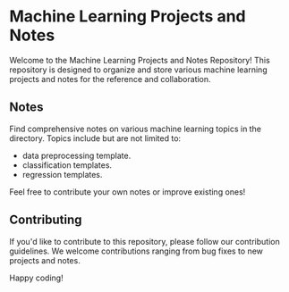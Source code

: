 # Machine Learning Projects and Notes

Welcome to the Machine Learning Projects and Notes Repository! This repository is designed to organize and store various machine learning projects and notes for the reference and collaboration.

## Notes

Find comprehensive notes on various machine learning topics in the directory. Topics include but are not limited to:

- data preprocessing template.
- classification templates.
- regression templates.

Feel free to contribute your own notes or improve existing ones!

## Contributing

If you'd like to contribute to this repository, please follow our contribution guidelines. We welcome contributions ranging from bug fixes to new projects and notes.

Happy coding!
